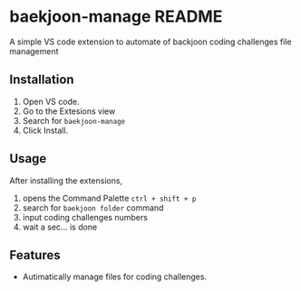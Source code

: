 # baekjoon-manage README
A simple VS code extension to automate of backjoon coding challenges file management

## Installation

1. Open VS code.
2. Go to the Extesions view
3. Search for `baekjoon-manage`
4. Click Install.

## Usage

After installing the extensions, 
1. opens the Command Palette `ctrl + shift + p` <br>
2. search for `baekjoon folder` command
3. input coding challenges numbers
4. wait a sec... is done

## Features

- Autimatically manage files for coding challenges.